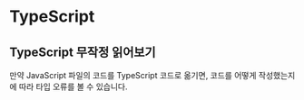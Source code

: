 # TypeScript

## TypeScript 무작정 읽어보기

만약 JavaScript 파일의 코드를 TypeScript 코드로 옮기면, 코드를 어떻게 작성했는지에 따라 타입 오류를 볼 수 있습니다. 

